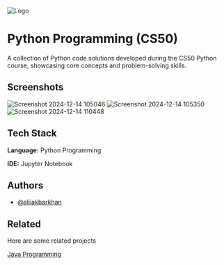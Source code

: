 
![Logo](https://cdn.worldvectorlogo.com/logos/python-3.svg)


# Python Programming (CS50)

A collection of Python code solutions developed during the CS50 Python course, showcasing core concepts and problem-solving skills.


## Screenshots
![Screenshot 2024-12-14 105046](https://github.com/user-attachments/assets/470f4b0e-dc4f-44b5-ae73-be4260b5813b)
![Screenshot 2024-12-14 105350](https://github.com/user-attachments/assets/8a0ce9b9-0dad-43ff-ae9b-dfac82631630)
![Screenshot 2024-12-14 110448](https://github.com/user-attachments/assets/69ef4fda-1200-4d28-a2f3-88a62390e62d)



## Tech Stack

**Language:** Python Programming

**IDE:** Jupyter Notebook


## Authors

- [@aliiakbarkhan](https://www.github.com/aliiakbarkhan)


## Related

Here are some related projects

[Java Programming](https://github.com/aliiakbarkhan/jubilant-java-tree/)

